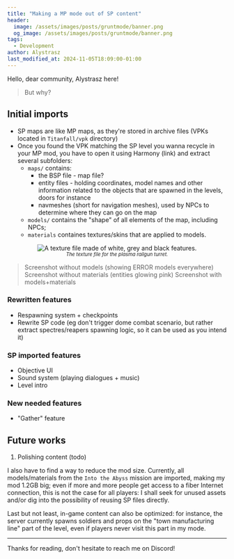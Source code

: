 ```yaml
---
title: "Making a MP mode out of SP content"
header:
  image: /assets/images/posts/gruntmode/banner.png
  og_image: /assets/images/posts/gruntmode/banner.png
tags:
  - Development
author: Alystrasz
last_modified_at: 2024-11-05T18:09:00-01:00
---
```


Hello, dear community, Alystrasz here!

> But why?

## Initial imports

* SP maps are like MP maps, as they're stored in archive files (VPKs located in `Titanfall/vpk` directory)
* Once you found the VPK matching the SP level you wanna recycle in your MP mod, you have to open it using Harmony (link) and extract several subfolders:
    * `maps/` contains:
        * the BSP file - map file?
        * entity files - holding coordinates, model names and other information related to the objects that are spawned in the levels, doors for instance
        * navmeshes (short for navigation meshes), used by NPCs to determine where they can go on the map
    * `models/` contains the "shape" of all elements of the map, including NPCs;
    * `materials` containes textures/skins that are applied to models.

<style>
.video_legend {
  font-size: 0.8em;
  font-style: italic;
  text-align: center;
  margin-top: -15px !important;
}
</style>

<p style="display:flex;justify-content:center">
    <img src="{{ 'assets/images/posts/sp-to-mp/plasma_railgun_charge_col.png' | relative_url }}" alt="A texture file made of white, grey and black features." />
</p>
<p class="video_legend">
  The texture file for the plasma railgun turret.
</p>

> Screenshot without models (showing ERROR models everywhere)
> Screenshot without materials (entities glowing pink)
> Screenshot with models+materials

### Rewritten features

* Respawning system + checkpoints
* Rewrite SP code (eg don't trigger dome combat scenario, but rather extract spectres/reapers spawning logic, so it can be used as you intend it)

### SP imported features

* Objective UI
* Sound system (playing dialogues + music)
* Level intro

### New needed features

* "Gather" feature

## Future works

1. Polishing content (todo)

I also have to find a way to reduce the mod size. Currently, all models/materials from the `Into the Abyss` mission are imported, making my mod 1.2GB big;
even if more and more people get access to a fiber Internet connection, this is not the case for all players: I shall seek for unused assets and/or
dig into the possibility of reusing SP files directly.

Last but not least, in-game content can also be optimized: for instance, the server currently spawns soldiers and props on the "town manufacturing line"
part of the level, even if players never visit this part in my mode.

---

Thanks for reading, don't hesitate to reach me on Discord!